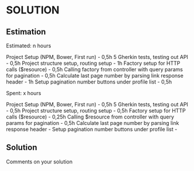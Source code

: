 SOLUTION
========

Estimation
----------
Estimated: n hours

Project Setup (NPM, Bower, First run) - 0,5h
5 Gherkin tests, testing out API - 0,5h
Project structure setup, routing setup - 1h
Factory setup for HTTP calls ($resource) - 0,5h
Calling factory from controller with query params for pagination - 0,5h
Calculate last page number by parsing link response header - 1h
Setup pagination number buttons under profile list - 0,5h

Spent: x hours

Project Setup (NPM, Bower, First run) - 0,5h
5 Gherkin tests, testing out API - 0,5h
Project structure setup, routing setup - 0,5h
Factory setup for HTTP calls ($resource) - 0,25h
Calling $resource from controller with query params for pagination - 0,5h
Calculate last page number by parsing link response header - 
Setup pagination number buttons under profile list -

Solution
--------
Comments on your solution